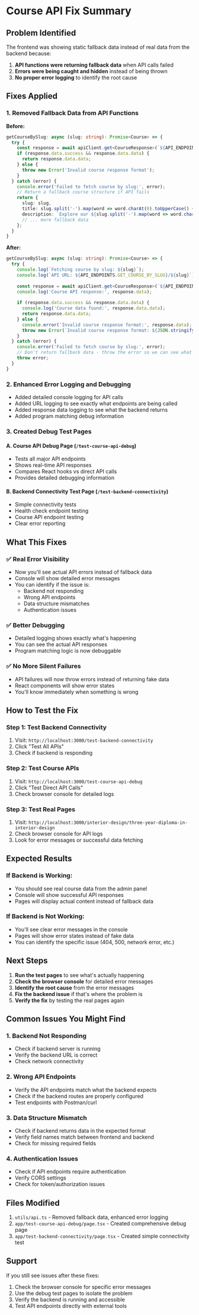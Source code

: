 # Course API Fix Summary

## Problem Identified
The frontend was showing static fallback data instead of real data from the backend because:

1. **API functions were returning fallback data** when API calls failed
2. **Errors were being caught and hidden** instead of being thrown
3. **No proper error logging** to identify the root cause

## Fixes Applied

### 1. Removed Fallback Data from API Functions

**Before:**
```typescript
getCourseBySlug: async (slug: string): Promise<Course> => {
  try {
    const response = await apiClient.get<CourseResponse>(`${API_ENDPOINTS.GET_COURSE_BY_SLUG}/${slug}`);
    if (response.data.success && response.data.data) {
      return response.data.data;
    } else {
      throw new Error('Invalid course response format');
    }
  } catch (error) {
    console.error('Failed to fetch course by slug:', error);
    // Return a fallback course structure if API fails
    return {
      slug: slug,
      title: slug.split('-').map(word => word.charAt(0).toUpperCase() + word.slice(1)).join(' '),
      description: `Explore our ${slug.split('-').map(word => word.charAt(0).toUpperCase() + word.slice(1)).join(' ')} programs`,
      // ... more fallback data
    };
  }
}
```

**After:**
```typescript
getCourseBySlug: async (slug: string): Promise<Course> => {
  try {
    console.log(`Fetching course by slug: ${slug}`);
    console.log(`API URL: ${API_ENDPOINTS.GET_COURSE_BY_SLUG}/${slug}`);
    
    const response = await apiClient.get<CourseResponse>(`${API_ENDPOINTS.GET_COURSE_BY_SLUG}/${slug}`);
    console.log('Course API response:', response.data);
    
    if (response.data.success && response.data.data) {
      console.log('Course data found:', response.data.data);
      return response.data.data;
    } else {
      console.error('Invalid course response format:', response.data);
      throw new Error(`Invalid course response format: ${JSON.stringify(response.data)}`);
    }
  } catch (error) {
    console.error('Failed to fetch course by slug:', error);
    // Don't return fallback data - throw the error so we can see what's wrong
    throw error;
  }
}
```

### 2. Enhanced Error Logging and Debugging

- Added detailed console logging for API calls
- Added URL logging to see exactly what endpoints are being called
- Added response data logging to see what the backend returns
- Added program matching debug information

### 3. Created Debug Test Pages

#### A. Course API Debug Page (`/test-course-api-debug`)
- Tests all major API endpoints
- Shows real-time API responses
- Compares React hooks vs direct API calls
- Provides detailed debugging information

#### B. Backend Connectivity Test Page (`/test-backend-connectivity`)
- Simple connectivity tests
- Health check endpoint testing
- Course API endpoint testing
- Clear error reporting

## What This Fixes

### ✅ **Real Error Visibility**
- Now you'll see actual API errors instead of fallback data
- Console will show detailed error messages
- You can identify if the issue is:
  - Backend not responding
  - Wrong API endpoints
  - Data structure mismatches
  - Authentication issues

### ✅ **Better Debugging**
- Detailed logging shows exactly what's happening
- You can see the actual API responses
- Program matching logic is now debuggable

### ✅ **No More Silent Failures**
- API failures will now throw errors instead of returning fake data
- React components will show error states
- You'll know immediately when something is wrong

## How to Test the Fix

### Step 1: Test Backend Connectivity
1. Visit: `http://localhost:3000/test-backend-connectivity`
2. Click "Test All APIs"
3. Check if backend is responding

### Step 2: Test Course APIs
1. Visit: `http://localhost:3000/test-course-api-debug`
2. Click "Test Direct API Calls"
3. Check browser console for detailed logs

### Step 3: Test Real Pages
1. Visit: `http://localhost:3000/interior-design/three-year-diploma-in-interior-design`
2. Check browser console for API logs
3. Look for error messages or successful data fetching

## Expected Results

### If Backend is Working:
- You should see real course data from the admin panel
- Console will show successful API responses
- Pages will display actual content instead of fallback data

### If Backend is Not Working:
- You'll see clear error messages in the console
- Pages will show error states instead of fake data
- You can identify the specific issue (404, 500, network error, etc.)

## Next Steps

1. **Run the test pages** to see what's actually happening
2. **Check the browser console** for detailed error messages
3. **Identify the root cause** from the error messages
4. **Fix the backend issue** if that's where the problem is
5. **Verify the fix** by testing the real pages again

## Common Issues You Might Find

### 1. Backend Not Responding
- Check if backend server is running
- Verify the backend URL is correct
- Check network connectivity

### 2. Wrong API Endpoints
- Verify the API endpoints match what the backend expects
- Check if the backend routes are properly configured
- Test endpoints with Postman/curl

### 3. Data Structure Mismatch
- Check if backend returns data in the expected format
- Verify field names match between frontend and backend
- Check for missing required fields

### 4. Authentication Issues
- Check if API endpoints require authentication
- Verify CORS settings
- Check for token/authorization issues

## Files Modified

1. `utils/api.ts` - Removed fallback data, enhanced error logging
2. `app/test-course-api-debug/page.tsx` - Created comprehensive debug page
3. `app/test-backend-connectivity/page.tsx` - Created simple connectivity test

## Support

If you still see issues after these fixes:
1. Check the browser console for specific error messages
2. Use the debug test pages to isolate the problem
3. Verify the backend is running and accessible
4. Test API endpoints directly with external tools 